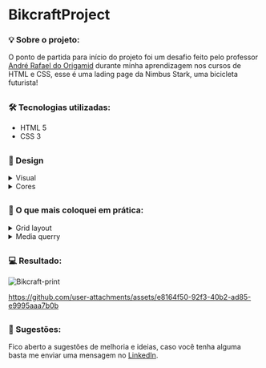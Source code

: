 ﻿# BikcraftProject

###

### 💡 Sobre o projeto:

O ponto de partida para início do projeto foi um desafio feito pelo professor [André Rafael do Origamid](https://www.instagram.com/origamid.cursos/) durante minha aprendizagem nos cursos de HTML e CSS, esse é uma lading page da Nimbus Stark, uma bicicleta futurista!

##

### 🛠 Tecnologias utilizadas:

- HTML 5
- CSS 3

##

### 🎨 Design 

<details>
<summary>Visual</summary>
<P>O site Bikcraft apresenta design minimalista em preto e branco com detalhes em vermelho. Possui navegação superior simples e destaque para uma bicicleta preta elegante como elemento central. A estrutura é clean, com seções bem definidas que evidenciam os diferenciais do produto: fabricação artesanal, motor elétrico, velocidade e sistema de rastreamento. O visual transmite sofisticação e qualidade premium, alinhando-se perfeitamente à proposta de bicicletas exclusivas.</p>
</details>

<details>
<summary>Cores</summary>
<p>Utilizei uma paleta com 4 cores.</p>

<p>Cores utilizadas:</p>

  --vermelho-padrao: #e21;
  --vermelho-hover: #900;
  --branco: #fff;
  --preto: #000;
</details>

##

### 📝 O que mais coloquei em prática:

<details>
<summary>Grid layout</summary>
<p>Aprendi bastante sobre Display Grid e decidi montar todo o layout do site dessa forma, com exceção dos componentes dentro do menu de navegação, que utilizam display Flex. Além disso, li algumas explicações neste site chamado <a href="https://developer.mozilla.org/en-US/docs/Web/CSS/grid" target="_blank" rel="external">MDN Web Docs</a>.</p>
</details>

<details>
<summary>Media querry</summary>
<p>Para trazer responsividade ao site, além de elementos como ":hover", utilizei o @media para definir um ponto de quebra e alterar o layout do site caso o dispositivo seja menos que determinado tamanho.</p>
</details>

##

### 💻 Resultado:
![Bikcraft-print](https://github.com/user-attachments/assets/9bcaec5b-f33a-442f-8cc3-48af243b9d3e)

https://github.com/user-attachments/assets/e8164f50-92f3-40b2-ad85-e9995aaa7b0b

##

### 💬 Sugestões:

Fico aberto a sugestões de melhoria e ideias, caso você tenha alguma basta me enviar uma mensagem no [LinkedIn](https://www.linkedin.com/in/andre-couto-lima/).
